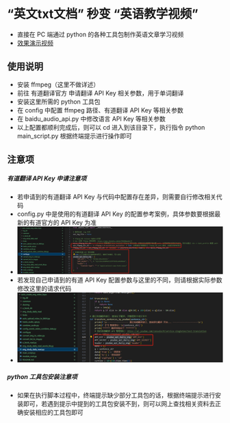 # “英文txt文档” 秒变 “英语教学视频”

* 直接在 PC 端通过 python 的各种工具包制作英语文章学习视频
* [效果演示视频](https://www.bilibili.com/video/BV19b4y1H7wR/?vd_source=70eab574cc508f954057839eef5f52b6)

## 使用说明
* 安装 ffmpeg（这里不做详述）
* 前往 有道翻译官方 申请翻译 API Key 相关参数，用于单词翻译
* 安装这里所需的 python 工具包
* 在 config 中配置 ffmpeg 路径、有道翻译 API Key 等相关参数
* 在 baidu_audio_api.py 中修改语言 API Key 等相关参数
* 以上配置都顺利完成后，则可以 cd 进入到该目录下，执行指令 python main_script.py 根据终端提示进行操作即可

## 注意项

##### 有道翻译 API Key 申请注意项
* 若申请到的有道翻译 API Key 与代码中配置存在差异，则需要自行修改相关代码
* config.py 中是使用的有道翻译 API Key 的配置参考案例，具体参数要根据最新的有道官方的 API Key 为准
* ![config.py](./docImg/config.png)
* 若发现自己申请到的有道 API Key 配置参数与这里的不同，则请根据实际参数修改这里的请求代码
* ![有道翻译请求代码](./docImg/eng_study_daily_read__youdaoapikey.png)

##### python 工具包安装注意项
* 如果在执行脚本过程中，终端提示缺少部分工具包的话，根据终端提示进行安装即可，若遇到提示中提到的工具包安装不到，则可以网上查找相关资料去正确安装相应的工具包即可